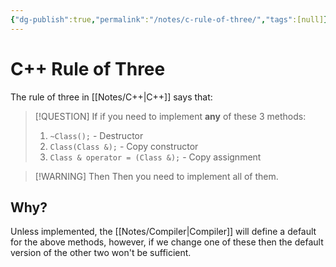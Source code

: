 ```yaml
---
{"dg-publish":true,"permalink":"/notes/c-rule-of-three/","tags":[null]}
---
```




# C++ Rule of Three
The rule of three in [[Notes/C++\|C++]] says that:
>[!QUESTION] If
if you need to implement **any** of these 3 methods:
>1. `~Class();` - Destructor
>2. `Class(Class &);` - Copy constructor
>3. `Class & operator = (Class &);` - Copy assignment

>[!WARNING] Then
>Then you need to implement all of them.

## Why?
Unless implemented, the [[Notes/Compiler\|Compiler]] will define a default for the above methods, however, if we change one of these then the default version of the other two won't be sufficient.
